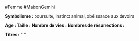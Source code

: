 #Femme #MaisonGemini

**Symbolisme :** poursuite, instinct animal, obéissance aux devoirs

**Age :**
**Taille :**
**Nombre de vies :**
**Nombres de résurrections :**

**Titres :** 
"
"

